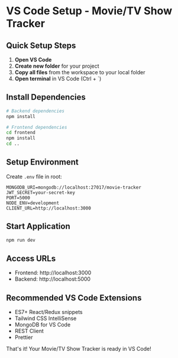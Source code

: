 # VS Code Setup - Movie/TV Show Tracker

## Quick Setup Steps

1. **Open VS Code**
2. **Create new folder** for your project
3. **Copy all files** from the workspace to your local folder
4. **Open terminal** in VS Code (Ctrl + `)

## Install Dependencies

```bash
# Backend dependencies
npm install

# Frontend dependencies  
cd frontend
npm install
cd ..
```

## Setup Environment

Create `.env` file in root:
```
MONGODB_URI=mongodb://localhost:27017/movie-tracker
JWT_SECRET=your-secret-key
PORT=5000
NODE_ENV=development
CLIENT_URL=http://localhost:3000
```

## Start Application

```bash
npm run dev
```

## Access URLs
- Frontend: http://localhost:3000
- Backend: http://localhost:5000

## Recommended VS Code Extensions
- ES7+ React/Redux snippets
- Tailwind CSS IntelliSense
- MongoDB for VS Code
- REST Client
- Prettier

That's it! Your Movie/TV Show Tracker is ready in VS Code!